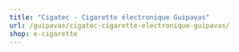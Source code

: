 ```yaml
---
title: "Cigatec - Cigarette électronique Guipavas"
url: /guipavas/cigatec-cigarette-electronique-guipavas/
shop: e-cigarette
---
```

